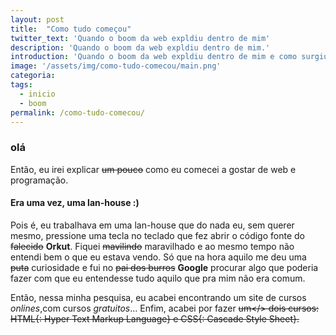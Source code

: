 ```yaml
---
layout: post
title:  "Como tudo começou"
twitter_text: 'Quando o boom da web expldiu dentro de mim'
description: 'Quando o boom da web expldiu dentro de mim.'
introduction: 'Quando o boom da web expldiu dentro de mim e como surgiu o meu interesse por programação.'
image: '/assets/img/como-tudo-comecou/main.png'
categoria:
tags:
  - inicio
  - boom
permalink: /como-tudo-comecou/
---
```


### olá

Então, eu irei explicar <s>um pouco</s> como eu comecei a gostar de web e programação.

#### Era uma vez, uma lan-house :)

Pois é, eu trabalhava em uma lan-house que do nada eu, sem querer mesmo, pressione uma tecla no teclado que fez abrir o código fonte do <s>falecido</s> **Orkut**. Fiquei <s>mavilindo</s> maravilhado e ao mesmo tempo não entendi bem o que eu estava vendo. Só que na hora aquilo me deu uma <s>puta</s> curiosidade e fui no <s>pai dos burros</s> **Google** procurar algo que poderia fazer com que eu entendesse tudo aquilo que pra mim não era comum. 

Então, nessa minha pesquisa, eu acabei encontrando um site de cursos *onlines*,com cursos *gratuitos*... Enfim, acabei por fazer <s>um</> dois cursos: HTML{: Hyper Text Markup Language} e CSS{: Cascade Style Sheet}.
